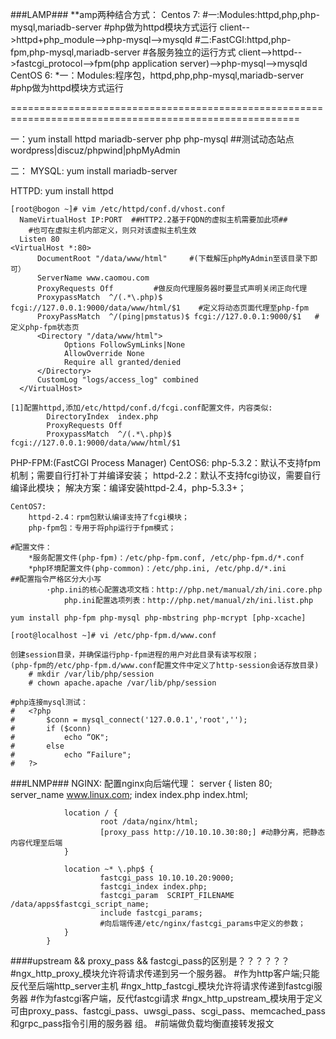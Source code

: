###LAMP###
  **amp两种结合方式：
	 Centos 7:
	   #一:Modules:httpd,php,php-mysql,mariadb-server	#php做为httpd模块方式运行
		    client-->httpd+php_module-->php-mysql-->mysqld
 	   #二:FastCGI:httpd,php-fpm,php-mysql,mariadb-server	#各服务独立的运行方式
			client-->httpd-->fastcgi_protocol-->fpm(php application server)-->php-mysql-->mysqld
	 CentOS 6:
	   *一：Modules:程序包，httpd,php,php-mysql,mariadb-server	#php做为httpd模块方式运行

========================================================================================================

  一：yum install httpd mariadb-server php php-mysql		##测试动态站点wordpress|discuz/phpwind|phpMyAdmin

  二：
   MYSQL:
	yum install mariadb-server

   HTTPD:
	yum install httpd 
	 
	[root@bogon ~]# vim /etc/httpd/conf.d/vhost.conf 
	  NameVirtualHost IP:PORT  ##HTTP2.2基于FQDN的虚拟主机需要加此项##
	  	#也可在虚拟主机内部定义，则只对该虚拟主机生效
	  Listen 80 
	<VirtualHost *:80>
          DocumentRoot "/data/www/html"		#(下载解压phpMyAdmin至该目录下即可）
          ServerName www.caomou.com
          ProxyRequests Off			#做反向代理服务器时要显式声明关闭正向代理
          ProxypassMatch  ^/(.*\.php)$    fcgi://127.0.0.1:9000/data/www/html/$1	#定义将动态页面代理至php-fpm
          ProxyPassMatch  ^/(ping|pmstatus)$ fcgi://127.0.0.1:9000/$1	#定义php-fpm状态页
          <Directory "/data/www/html">
                Options FollowSymLinks|None
                AllowOverride None
                Require all granted/denied
          </Directory>
		  CustomLog	"logs/access_log" combined
	  </VirtualHost>
	
	[1]配置httpd,添加/etc/httpd/conf.d/fcgi.conf配置文件，内容类似:
			DirectoryIndex  index.php
         	ProxyRequests Off
          	ProxypassMatch  ^/(.*\.php)$    fcgi://127.0.0.1:9000/data/www/html/$1
		
  PHP-FPM:(FastCGI Process Manager)
	CentOS6:
		php-5.3.2：默认不支持fpm机制；需要自行打补丁并编译安装；
		httpd-2.2：默认不支持fcgi协议，需要自行编译此模块；
		解决方案：编译安装httpd-2.4，php-5.3.3+；

	CentOS7:
		httpd-2.4：rpm包默认编译支持了fcgi模块；
		php-fpm包：专用于将php运行于fpm模式；

	#配置文件：
		*服务配置文件(php-fpm)：/etc/php-fpm.conf, /etc/php-fpm.d/*.conf
		*php环境配置文件(php-common)：/etc/php.ini, /etc/php.d/*.ini           ##配置指令严格区分大小写
			·php.ini的核心配置选项文档：http://php.net/manual/zh/ini.core.php
			 	php.ini配置选项列表：http://php.net/manual/zh/ini.list.php

	yum install php-fpm php-mysql php-mbstring php-mcrypt [php-xcache]
	
	[root@localhost ~]# vi /etc/php-fpm.d/www.conf

	创建session目录，并确保运行php-fpm进程的用户对此目录有读写权限；
	(php-fpm的/etc/php-fpm.d/www.conf配置文件中定义了http-session会话存放目录)	
		# mkdir /var/lib/php/session
		# chown apache.apache /var/lib/php/session

	#php连接mysql测试：
	#	<?php
	#		$conn = mysql_connect('127.0.0.1','root','');
	#		if ($conn)
	#			echo “OK";
	#		else
	#			echo “Failure";
	#	?>


###LNMP###
   NGINX:
	配置nginx向后端代理：
		server {
				listen 80;
				server_name www.linux.com;
				index index.php index.html;

				location / {
						root /data/nginx/html;
						[proxy_pass http://10.10.10.30:80;]	#动静分离，把静态内容代理至后端
				}
		
				location ~* \.php$ {
						fastcgi_pass 10.10.10.20:9000;
						fastcgi_index index.php;
						fastcgi_param  SCRIPT_FILENAME	/data/apps$fastcgi_script_name;
						include fastcgi_params;
						#向后端传递/etc/nginx/fastcgi_params中定义的参数；
				}
			}


####upstream && proxy_pass && fastcgi_pass的区别是？？？？？？
#ngx_http_proxy_模块允许将请求传递到另一个服务器。	#作为http客户端;只能反代至后端http_server主机	
#ngx_http_fastcgi_模块允许将请求传递到fastcgi服务器		#作为fastcgi客户端，反代fastcgi请求
#ngx_http_upstream_模块用于定义可由proxy_pass、fastcgi_pass、uwsgi_pass、scgi_pass、memcached_pass和grpc_pass指令引用的服务器    					组。 	#前端做负载均衡直接转发报文